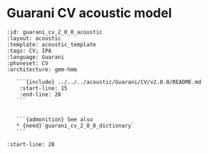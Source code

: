 
# Guarani CV acoustic model

``````{acoustic} Guarani CV acoustic model
:id: guarani_cv_2_0_0_acoustic
:layout: acoustic
:template: acoustic_template
:tags: CV; IPA
:language: Guarani
:phoneset: CV
:architecture: gmm-hmm

   ```{include} ../../../acoustic/Guarani/CV/v2.0.0/README.md
    :start-line: 15
    :end-line: 28
   ```


   ```{admonition} See also
   * {need}`guarani_cv_2_0_0_dictionary`
   ```
``````

```{include} ../../../acoustic/Guarani/CV/v2.0.0/README.md
:start-line: 28
```
